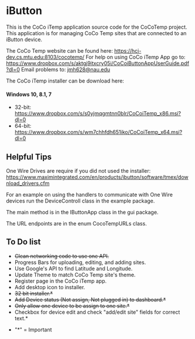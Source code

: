 # iButton
This is the CoCo iTemp application source code for the CoCoTemp project. This 
application is for managing CoCo Temp sites that are connected to an iButton device.

The CoCo Temp website can be found here: <https://hci-dev.cs.mtu.edu:8103/cocotemp/>
For help on using CoCo iTemp App go to: <https://www.dropbox.com/s/aktgj9itxcry05i/CoCoiButtonAppUserGuide.pdf?dl=0>
Email problems to: jmh628@nau.edu

The CoCo iTemp installer can be download here: 
#### Windows 10, 8.1, 7 
- 32-bit: <https://www.dropbox.com/s/s0yjmqgmtnn0blr/CoCoiTemp_x86.msi?dl=0>
- 64-bit: <https://www.dropbox.com/s/wm7chhfdh651iko/CoCoiTemp_x64.msi?dl=0>

## Helpful Tips
One Wire Drives are require if you did not used the installer: <https://www.maximintegrated.com/en/products/ibutton/software/tmex/download_drivers.cfm>

For an example on using the handlers to communicate with One Wire devices run the DeviceControll class in the example package.

The main method is in the IButtonApp class in the gui package.

The URL endpoints are in the enum CocoTempURLs class.

## To Do list
- ~~Clean networking code to use one API.~~
- Progress Bars for uploading, editing, and adding sites.
- Use Google's API to find Latitude and Longitude.
- Update Theme to match CoCo Temp site's theme.
- Register page in the CoCo iTemp app.
- Add desktop icon to installer.
- ~~32 bit installer.*~~
- ~~Add Device status (Not assign, Not plugged in) to dashboard.*~~
- ~~Only allow one device to be assign to one site.*~~
- Checkbox for device edit and check "add/edit site" fields for correct text.*

* "*" = Important